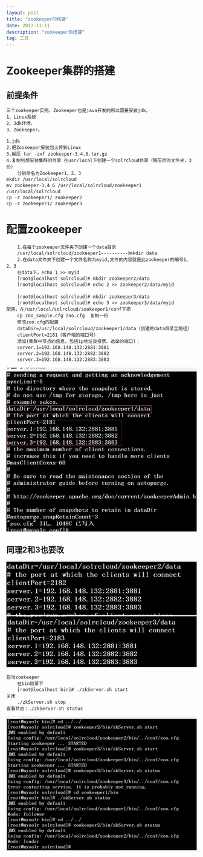 ```yaml
---
layout: post
title: "zookeeper的搭建"
date: 2017-11-11
description: "zookeeper的搭建"
tag: 工具
---   
```


# Zookeeper集群的搭建
## 前提条件
```
三个zookeeper实例。Zookeeper也是java开发的所以需要安装jdk。
1、Linux系统
2、Jdk环境。
3、Zookeeper。
```
```
1.jdk
2.把Zookeeper安装包上传到Linux
3.解压 tar -zxf zookeeper-3.4.6.tar.gz 
4.复制到想安装集群的目录 在usr/local下创建一个solrcloud目录（解压后的文件夹，3份）
	分别命名为Zookeeper1、2、3
mkdir /usr/local/solrcloud
mv zookeeper-3.4.6 /usr/local/solrcloud/zookeeper1
/usr/local/solrcloud
cp -r zookeeper1/ zookeeper2
cp -r zookeeper1/ zookeeper3
```
# 配置zookeeper
```
	1.在每个zookeeper文件夹下创建一个data目录
	/usr/local/solrcloud/zookeeper1----------》mkdir data
	2.在data文件夹下创建一个文件名称为myid,文件的内容就是此zookeeper的编号1、2、3
	在data下，echo 1 >> myid
	[root@localhost solrcloud]# mkdir zookeeper2/data
	[root@localhost solrcloud]# echo 2 >> zookeeper2/data/myid
	
	[root@localhost solrcloud]# mkdir zookeeper3/data
	[root@localhost solrcloud]# echo 3 >> zookeeper3/data/myid
配置，在/usr/local/solrcloud/zookeeper1/conf下把
	cp zoo_sample.cfg zoo.cfg  复制一份
	修改zoo.cfg的配置
	dataDir=/usr/local/solrcloud/zookeeper1/data（创建的data目录全路径）
	clientPort=2181（客户端的端口号）
	添加(集群中节点的信息，包括ip地址及投票、选举的端口)：
	server.1=192.168.148.132:2881:3881
	server.2=192.168.148.132:2882:3882
	server.3=192.168.148.132:2883:3883
```
![](/images/mybatisnxgc/zookeepera.jpg)
## 同理2和3也要改
![](/images/mybatisnxgc/zookeeperb.jpg)
![](/images/mybatisnxgc/zookeeperc.jpg)
```
启动zookeeper
	在bin目录下
	[root@localhost bin]# ./zkServer.sh start
关闭
	./zkServer.sh stop
查看状态：./zkServer.sh status
```
![](/images/mybatisnxgc/zookeeperd.jpg)